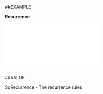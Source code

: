 
##EXAMPLE

**Recurrence**



![](..\..\Examples\vbs\SORecurrence.Pattern.vb.txt)


##VALUE

SoRecurrence - The recurrence rules

